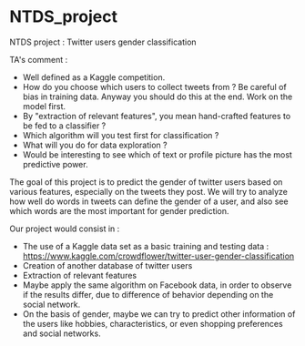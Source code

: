 # NTDS_project
NTDS project : Twitter users gender classification

TA's comment : 
- Well defined as a Kaggle competition.
- How do you choose which users to collect tweets from ? Be careful of bias in training data. Anyway you should do this at the end. Work on the model first.
- By "extraction of relevant features", you mean hand-crafted features to be fed to a classifier ?
- Which algorithm will you test first for classification ?
- What will you do for data exploration ?
- Would be interesting to see which of text or profile picture has the most predictive power.


The goal  of this project is to predict the gender of twitter users based on various features, especially on the tweets they post. We will try to analyze how well do words in tweets can define the gender of a user, and also see which words are the most important for gender prediction.  

Our project would consist in : 
- The use of a Kaggle data set as a basic training and testing data : 
https://www.kaggle.com/crowdflower/twitter-user-gender-classification
- Creation of another database of twitter users
- Extraction of relevant features
- Maybe apply the same algorithm on Facebook data, in order to observe if the results differ, due to difference of behavior depending on the social network.
- On the basis of gender, maybe we can try to predict other information of the users like hobbies, characteristics, or even shopping preferences and social networks.